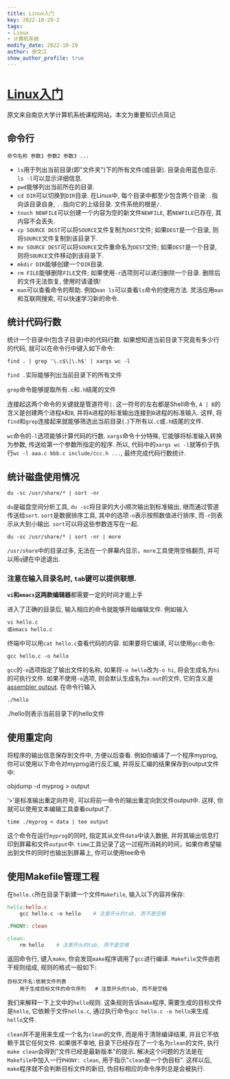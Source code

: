 ```yaml
---
title: Linux入门
key: 2022-10-29-2
tags: 
- Linux
- 计算机系统
modify_date: 2022-10-29
author: 徐文江
show_author_profile: true
---
```




# [Linux入门](https://nju-projectn.github.io/ics-pa-gitbook/ics2022/linux.html)                  

原文来自南京大学计算机系统课程网站，本文为重要知识点简记     

## 命令行        

`命令名称 参数1 参数2 参数3 ...`       

- `ls`用于列出当前目录(即"文件夹")下的所有文件(或目录). 目录会用蓝色显示. `ls -l`可以显示详细信息.
- `pwd`能够列出当前所在的目录.
- `cd DIR`可以切换到`DIR`目录. 在Linux中, 每个目录中都至少包含两个目录: `.`指向该目录自身, `..`指向它的上级目录. 文件系统的根是`/`.
- `touch NEWFILE`可以创建一个内容为空的新文件`NEWFILE`, 若`NEWFILE`已存在, 其内容不会丢失.
- `cp SOURCE DEST`可以将`SOURCE`文件复制为`DEST`文件; 如果`DEST`是一个目录, 则将`SOURCE`文件复制到该目录下.
- `mv SOURCE DEST`可以将`SOURCE`文件重命名为`DEST`文件; 如果`DEST`是一个目录, 则将`SOURCE`文件移动到该目录下.
- `mkdir DIR`能够创建一个`DIR`目录.        
- `rm FILE`能够删除`FILE`文件; 如果使用`-r`选项则可以递归删除一个目录. 删除后的文件无法恢复, 使用时请谨慎!    
- `man`可以查看命令的帮助. 例如`man ls`可以查看`ls`命令的使用方法. 灵活应用`man`和互联网搜索, 可以快速学习新的命令.      

## 统计代码行数         

统计一个目录中(包含子目录)中的代码行数. 如果想知道当前目录下究竟有多少行的代码, 就可以在命令行中键入如下命令:     

```
find . | grep '\.c$\|\.h$' | xargs wc -l
```

`find .`实际能够列出当前目录下的所有文件       

`grep`命令能够提取所有`.c`和`.h`结尾的文件      

连接起这两个命令的关键就是管道符号`|`. 这一符号的左右都是Shell命令, `A | B`的含义是创建两个进程`A`和`B`, 并将`A`进程的标准输出连接到`B`进程的标准输入. 这样, 将`find`和`grep`连接起来就能够筛选出当前目录(`.`)下所有以`.c`或`.h`结尾的文件.

`wc`命令的`-l`选项能够计算代码的行数. `xargs`命令十分特殊, 它能够将标准输入转换为参数, 传送给第一个参数所指定的程序. 所以, 代码中的`xargs wc -l`就等价于执行`wc -l aaa.c bbb.c include/ccc.h ...`, 最终完成代码行数统计.         

##  统计磁盘使用情况        

```
du -sc /usr/share/* | sort -nr
```

`du`是磁盘空间分析工具, `du -sc`将目录的大小顺次输出到标准输出, 继而通过管道传送给`sort`. `sort`是数据排序工具, 其中的选项`-n`表示按照数值进行排序, 而`-r`则表示从大到小输出. `sort`可以将这些参数连写在一起.         

```
du -sc /usr/share/* | sort -nr | more
```

`/usr/share`中的目录过多, 无法在一个屏幕内显示，`more`工具使用空格翻页, 并可以用`q`键在中途退出.         



###  注意在输入目录名时, `tab`键可以提供联想.            

**`vi`和`emacs`这两款编辑器**都需要一定的时间才能上手        

进入了正确的目录后, 输入相应的命令就能够开始编辑文件. 例如输入           

```
vi hello.c
或emacs hello.c
```

终端中可以用`cat hello.c`查看代码的内容. 如果要将它编译, 可以使用`gcc`命令:

```
gcc hello.c -o hello
```

`gcc`的`-o`选项指定了输出文件的名称, 如果将`-o hello`改为`-o hi`, 将会生成名为`hi`的可执行文件. 如果不使用`-o`选项, 则会默认生成名为`a.out`的文件, 它的含义是[assembler output](http://en.wikipedia.org/wiki/A.out). 在命令行输入

```
./hello
```

./hello则表示当前目录下的hello文件          



## 使用重定向          

将程序的输出信息保存到文件中, 方便以后查看. 例如你编译了一个程序myprog, 你可以使用以下命令对myprog进行反汇编, 并将反汇编的结果保存到output文件中:

objdump -d myprog > output

‘>’是标准输出重定向符号, 可以将前一命令的输出重定向到文件output中. 这样, 你就可以使用文本编辑工具查看output了.

```
time ./myprog < data | tee output
```

这个命令在运行`myprog`的同时, 指定其从文件`data`中读入数据, 并将其输出信息打印到屏幕和文件`output`中. `time`工具记录了这一过程所消耗的时间，如果你希望输出到文件的同时也输出到屏幕上, 你可以使用tee命令           



## 使用Makefile管理工程        

在`hello.c`所在目录下新建一个文件`Makefile`, 输入以下内容并保存:

```makefile
hello:hello.c
    gcc hello.c -o hello    # 注意开头的tab, 而不是空格

.PHONY: clean

clean:
    rm hello    # 注意开头的tab, 而不是空格
```

返回命令行, 键入`make`, 你会发现`make`程序调用了`gcc`进行编译. `Makefile`文件由若干规则组成, 规则的格式一般如下:

```
目标文件名:依赖文件列表
    用于生成目标文件的命令序列   # 注意开头的tab, 而不是空格
```

我们来解释一下上文中的`hello`规则. 这条规则告诉`make`程序, 需要生成的目标文件是`hello`, 它依赖于文件`hello.c`, 通过执行命令`gcc hello.c -o hello`来生成`hello`文件.

`clean`并不是用来生成一个名为`clean`的文件, 而是用于清除编译结果, 并且它不依赖于其它任何文件. 如果很不幸地, 目录下已经存在了一个名为`clean`的文件, 执行`make clean`会得到"文件已经是最新版本"的提示. 解决这个问题的方法是在`Makefile`中加入一行`PHONY: clean`, 用于指示"`clean`是一个伪目标". 这样以后, `make`程序就不会判断目标文件的新旧, 伪目标相应的命令序列总是会被执行.           



